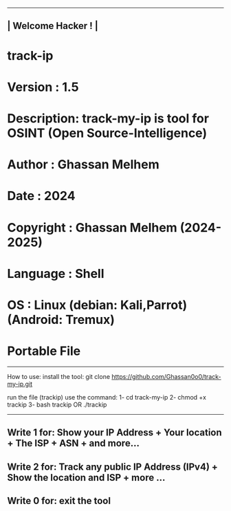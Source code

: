 ---------------------
|  Welcome Hacker ! |
---------------------
# track-ip
# Version    : 1.5
# Description: track-my-ip is tool for OSINT (Open Source-Intelligence)
# Author     : Ghassan Melhem
# Date       : 2024
# Copyright  : Ghassan Melhem (2024-2025)
# Language   : Shell
# OS         : Linux (debian: Kali,Parrot) (Android: Tremux)
# Portable File
---------------------------------------------
How to use:
install the tool:
git clone https://github.com/Ghassan0o0/track-my-ip.git

run the file (trackip)
use the command:
1-
cd track-my-ip
2-
chmod +x trackip
3-
bash trackip
      OR
       ./trackip

-----------------------------------------------------------------------------
Write 1 for:
Show your IP Address + Your location + The ISP + ASN + and more...
-----------------------------------------------------------------------------
Write 2 for:
Track any public IP Address (IPv4) + Show the location and ISP + more ...
-----------------------------------------------------------------------------
Write 0 for:
exit the tool
-----------------------------------------------------------------------------
